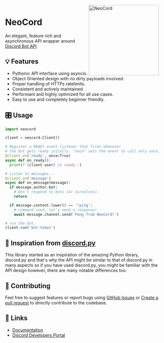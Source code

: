 <img align='right' width='230' height='230' alt='NeoCord' src='https://media.discordapp.net/attachments/911894799743877163/914529714209706004/LogoMakr_4.png'>

# NeoCord
An elegant, feature rich and asynchronous API wrapper around [Discord Bot API](https://discord.dev)

## :bulb: Features

- Pythonic API interface using asyncio.
- Object Oriented design with no dirty payloads involved.
- Proper handling of HTTPs ratelimits.
- Consistent and actively maintained.
- Performant and highly optimized for all use cases.
- Easy to use and completely beginner friendly.

## :control_knobs: Usage
```py
import neocord

client = neocord.Client()

# Register a READY event listener that fires whenever
# the bot gets ready initally. "once" sets the event to call only once.
@client.on('ready', once=True)
async def on_ready():
  print(f'{client.user} is ready.')

# Listen to messages...
@client.on('message')
async def on_message(message):
  if message.author.bot:
    # Don't respond to bots (or ourselves).
    return

  if message.content.lower() == '!ping':
    # command used, let's send a response!
    await message.channel.send('Pong from NeoCord!')

# run the bot.
client.run('bot-token')
```

## :thinking: Inspiration from [discord.py](https://github.com/Rapptz/discord.py)
This library started as an inspiration of the amazing Python library, discord.py and that's
why the API might be similar to that of discord.py in many aspects so if you have used
discord.py, you might be familiar with the API design however, there are many notable
differences too.

## :handshake: Contributing
Feel free to suggest features or report bugs using [GitHub Issues](https://github.com/nerdguyahmad/neocord/issues)
or [Create a pull request](https://github.com/nerdguyahmad/neocord/pulls) to directly
contribute to the codebase.

## :link: Links
- [Documentation](https://neocord.readthedocs.io)
- [Discord Developers Portal](https://discord.com/developers/applications)
